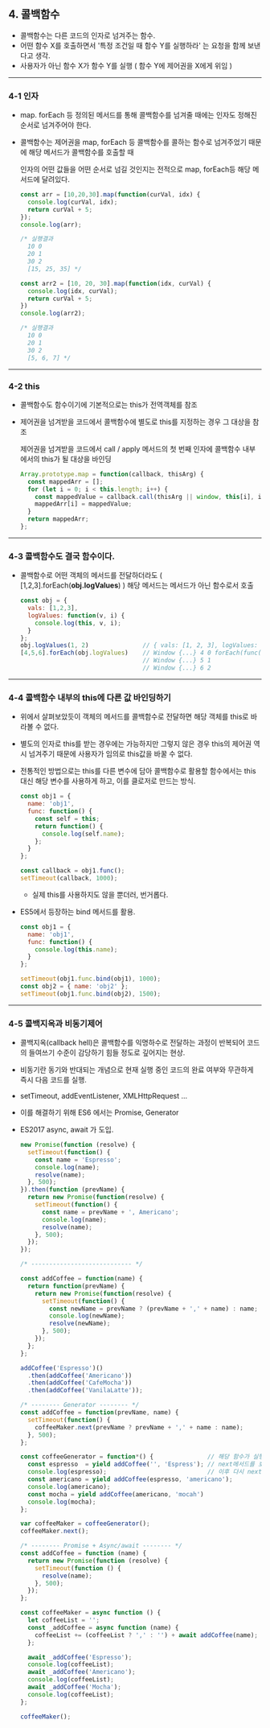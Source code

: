 ## 4. 콜백함수

- 콜백함수는 다른 코드의 인자로 넘겨주는 함수.
- 어떤 함수 X를 호출하면서 '특정 조건일 때 함수 Y를 실행하라' 는 요청을 함께 보낸다고 생각.
- 사용자가 아닌 함수 X가 함수 Y를 실행 ( 함수 Y에 제어권을 X에게 위임 )

-----

### 4-1 인자

- map. forEach 등 정의된 메서드를 통해 콜백함수를 넘겨줄 때에는 인자도 정해진 순서로 넘겨주어야 한다.

- 콜백함수는 제어권을 map, forEach 등 콜백함수를 콜하는 함수로 넘겨주었기 때문에 해당 메서드가 콜백함수를 호출할 때

  인자의 어떤 값들을 어떤 순서로 넘길 것인지는 전적으로 map, forEach등 해당 메서드에 달려있다.

  ```javascript
  const arr = [10,20,30].map(function(curVal, idx) {
    console.log(curVal, idx);
    return curVal + 5;
  });
  console.log(arr);
  
  /* 실행결과
  	10 0
  	20 1
  	30 2
  	[15, 25, 35] */
  
  const arr2 = [10, 20, 30].map(function(idx, curVal) {
    console.log(idx, curVal);
    return curVal + 5;
  })
  console.log(arr2);
  
  /* 실행결과
  	10 0
  	20 1
  	30 2
  	[5, 6, 7] */
  ```

-----

### 4-2 this

- 콜백함수도 함수이기에 기본적으로는 this가 전역객체를 참조

- 제어권을 넘겨받을 코드에서 콜백함수에 별도로 this를 지정하는 경우 그 대상을 참조

  제어권을 넘겨받을 코드에서 call / apply 메서드의 첫 번째 인자에 콜백함수 내부에서의 this가 될 대상을 바인딩

  ```javascript
  Array.prototype.map = function(callback, thisArg) {
    const mappedArr = [];
    for (let i = 0; i < this.length; i++) {
      const mappedValue = callback.call(thisArg || window, this[i], i, this); // this가 정해져 있을 경우 thisArg를, 없으면 전역객체
      mappedArr[i] = mappedValue;                                             // map이라는 함수를 호출할 객체는 배열일 것이므로
    }                                                                         // this = [] , 그러므로 this.length, this[i] 가능
    return mappedArr;
  };
  ```

-----

### 4-3 콜백함수도 결국 함수이다.

- 콜백함수로 어떤 객체의 메서드를 전달하더라도 ( [1,2,3].forEach(**obj.logValues**) ) 해당 메서드는 메서드가 아닌 함수로서 호출

  ```javascript
  const obj = {
    vals: [1,2,3],
    logValues: function(v, i) {
      console.log(this, v, i);
    }
  };
  obj.logValues(1, 2)               // { vals: [1, 2, 3], logValues: f} 1 2
  [4,5,6].forEach(obj.logValues)    // Window {...} 4 0 forEach(func(cur, idx)) 이므로 4,0 / 5,1 / 6,2
                                    // Window {...} 5 1
                                    // Window {...} 6 2
  ```

------

### 4-4 콜백함수 내부의 this에 다른 값 바인딩하기

- 위에서 살펴보았듯이 객체의 메서드를 콜백함수로 전달하면 해당 객체를 this로 바라볼 수 없다.

- 별도의 인자로 this를 받는 경우에는 가능하지만 그렇지 않은 경우 this의 제어권 역시 넘겨주기 때문에 사용자가 임의로 this값을 바꿀 수 없다.

- 전통적인 방법으로는 this를 다른 변수에 담아 콜백함수로 활용할 함수에서는 this대신 해당 변수를 사용하게 하고, 이를 클로저로 만드는 방식.

  ```javascript
  const obj1 = {
    name: 'obj1',
    func: function() {
      const self = this;
      return function() {
        console.log(self.name);
      };
    }
  };
  
  const callback = obj1.func();
  setTimeout(callback, 1000);
  ```

  - 실제 this를 사용하지도 않을 뿐더러, 번거롭다.

- ES5에서 등장하는 bind 메서드를 활용.

  ```javascript
  const obj1 = {
    name: 'obj1',
    func: function() {
      console.log(this.name);
    }
  };
  
  setTimeout(obj1.func.bind(obj1), 1000);
  const obj2 = { name: 'obj2' };
  setTimeout(obj1.func.bind(obj2), 1500);
  ```

-------

### 4-5 콜백지옥과 비동기제어

- 콜백지옥(callback hell)은 콜백함수를 익명하수로 전달하는 과정이 반복되어 코드의 들여쓰기 수준이 감당하기 힘들 정도로 깊어지는 현상.

- 비동기란 동기와 반대되는 개념으로 현재 실행 중인 코드의 완료 여부와 무관하게 즉시 다음 코드를 실행.

- setTimeout, addEventListener, XMLHttpRequest ...

- 이를 해결하기 위해 ES6 에서는 Promise, Generator

- ES2017 async, await 가 도입.

  ```javascript
  new Promise(function (resolve) {
    setTimeout(function() {
      const name = 'Espresso';
      console.log(name);
      resolve(name);
    }, 500);
  }).then(function (prevName) {
    return new Promise(function(resolve) {
      setTimeout(function() {
        const name = prevName + ', Americano';
        console.log(name);
        resolve(name);
      }, 500);
    });
  });
  
  /* ---------------------------- */
  
  const addCoffee = function(name) {
    return function(prevName) {
      return new Promise(function(resolve) {
        setTimeout(function() {
          const newName = prevName ? (prevName + ',' + name) : name;
          console.log(newName);
          resolve(newName);
        }, 500);
      });
    };
  };
  
  addCoffee('Espresso')()
  	.then(addCoffee('Americano'))
  	.then(addCoffee('CafeMocha'))
  	.then(addCoffee('VanilaLatte'));
  
  /* -------- Generator -------- */
  const addCoffee = function(prevName, name) {
    setTimeout(function() {
      coffeeMaker.next(prevName ? prevName + ',' + name : name);
    }, 500);
  };
  
  const coffeeGenerator = function*() {               // 해당 함수가 실행되면 Iterator가 반환되는데, next라는 메서드를 갖고 있음
    const espresso  = yield addCoffee('', 'Espress'); // next메서드를 호출하면 Generator 함수 내부에서 가장 먼저 등장하는 yield에서 멈춤
    console.log(espresso);                            // 이후 다시 next 메서드를 호출하여 순차적으로 코드가 진행될 수 있도록 함.
    const americano = yield addCoffee(espresso, 'americano');
    console.log(americano);
    const mocha = yield addCoffee(americano, 'mocah')
    console.log(mocha);
  };
  
  var coffeeMaker = coffeeGenerator();
  coffeeMaker.next();
  
  /* -------- Promise + Async/await -------- */
  const addCoffee = function (name) {
    return new Promise(function (resolve) {
      setTimeout(function () {
        resolve(name);
      }, 500);
    });
  };
  
  const coffeeMaker = async function () {			
    let coffeeList = '';
    const _addCoffee = async function (name) {
      coffeeList += (coffeeList ? ',' : '') + await addCoffee(name);  // Promise로 전환, resolve후에만 다음 함수가 실행됨
    };
  
    await _addCoffee('Espresso');			
    console.log(coffeeList);
    await _addCoffee('Americano');
    console.log(coffeeList);
    await _addCoffee('Mocha');
    console.log(coffeeList);
  };
  
  coffeeMaker();
  ```

  
